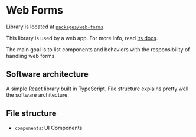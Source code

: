 # Web Forms

Library is located at [`packages/web-forms`](../../../packages/web-forms).

This library is used by a web app. For more info, read [its docs](../apps/web.md).

The main goal is to list components and behaviors with the responsibility of handling web forms.

## Software architecture

A simple React library built in TypeScript. File structure explains pretty well the software architecture.

## File structure

- `components`: UI Components
